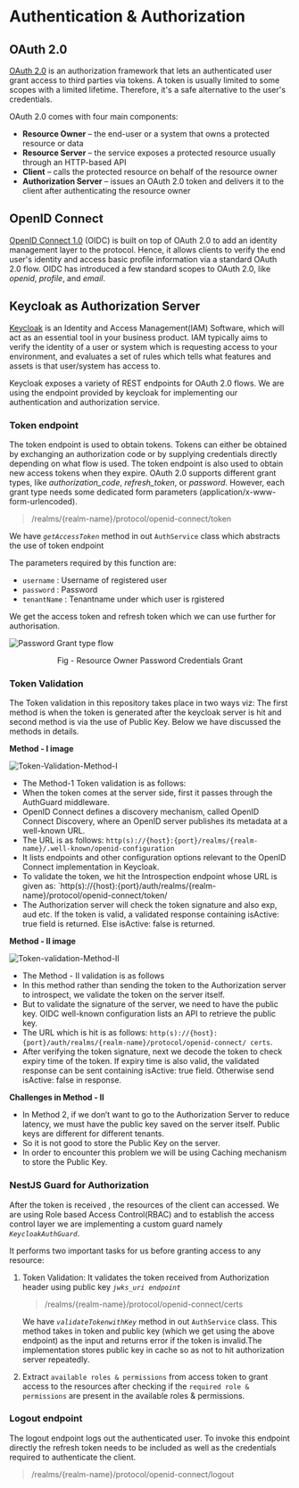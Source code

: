 # Authentication & Authorization

## OAuth 2.0
[OAuth 2.0](https://datatracker.ietf.org/doc/html/rfc6749) is an authorization framework that lets an authenticated user grant access to third parties via tokens. A token is usually limited to some scopes with a limited lifetime. Therefore, it's a safe alternative to the user's credentials.

OAuth 2.0 comes with four main components:

- **Resource Owner** – the end-user or a system that owns a protected resource or data
- **Resource Server** – the service exposes a protected resource usually through an HTTP-based API
- **Client** – calls the protected resource on behalf of the resource owner
- **Authorization Server** – issues an OAuth 2.0 token and delivers it to the client after authenticating the resource owner

## OpenID Connect

[OpenID Connect 1.0](https://openid.net/connect/) (OIDC) is built on top of OAuth 2.0 to add an identity management layer to the protocol. Hence, it allows clients to verify the end user's identity and access basic profile information via a standard OAuth 2.0 flow. OIDC has introduced a few standard scopes to OAuth 2.0, like *openid*, *profile*, and *email*.

## Keycloak as Authorization Server
[Keycloak](http://www.keycloak.org/) is an Identity and Access Management(IAM) Software, which will act as an essential tool in your business product. IAM typically aims to verify the identity of a user or system which is requesting access to your environment, and evaluates a set of rules which tells what features and assets is that user/system has access to.

Keycloak exposes a variety of REST endpoints for OAuth 2.0 flows. We are using the endpoint provided by keycloak for implementing our authentication and authorization service.

### **Token endpoint**

The token endpoint is used to obtain tokens. Tokens can either be obtained by exchanging an authorization code or by supplying credentials directly depending on what flow is used. The token endpoint is also used to obtain new access tokens when they expire. OAuth 2.0 supports different grant types, like *authorization_code*, *refresh_token*, or *password*. However, each grant type needs some dedicated form parameters (application/x-www-form-urlencoded).

> /realms/{realm-name}/protocol/openid-connect/token

We have *`getAccessToken`* method in out `AuthService` class which abstracts the use of token endpoint

The parameters required by this function are:

- `username` : Username of registered user
- `password` : Password
- `tenantName` : Tenantname under which user is rgistered

We get the access token and refresh token which we can use further for authorisation.

![Password Grant type flow](https://user-images.githubusercontent.com/87794374/156330776-51298fe8-efa4-41fa-9a16-8782563a2105.png)
<p align = "center">Fig - Resource Owner Password Credentials Grant</p>

### **Token Validation**
The Token validation in this repository takes place in two ways viz: The first method is when the token is generated after the keycloak server is hit and second method is via the use of Public Key. Below we have discussed the methods in details.

**Method - I image**

![Token-Validation-Method-I](https://user-images.githubusercontent.com/87708447/164010136-f3f366c9-261a-4adf-9a0e-cbeda50edbdc.png)

- The Method-1 Token validation is as follows: 
- When the token comes at the server side, first it passes through the AuthGuard    middleware.
- OpenID Connect defines a discovery mechanism, called OpenID Connect Discovery,   where an OpenID server publishes its metadata at a well-known URL.
- The URL is as follows: `http(s)://{host}:{port}/realms/{realm-name}/.well-known/openid-configuration`
- It lists endpoints and other configuration options relevant to the OpenID Connect implementation in Keycloak. 
- To validate the token, we hit the Introspection endpoint whose URL is given as: `http(s)://{host}:{port}/auth/realms/{realm-name}/protocol/openid-connect/token/
- The Authorization server will check the token signature and also exp, aud etc. If the token is valid, a validated response containing isActive: true field is returned. Else isActive: false is returned.

**Method - II image**

![Token-validation-Method-II](https://user-images.githubusercontent.com/87708447/164010290-0d0c38c3-d400-4a9f-9d54-d6b355b0bfb6.png)

- The Method - II validation is as follows
- In this method rather than sending the token to the Authorization server to introspect, we validate the token on the server itself.
- But to validate the signature of the server, we need to have the public key. OIDC well-known configuration lists an API to retrieve the public key.
- The URL which is hit is as follows: `http(s)://{host}:{port}/auth/realms/{realm-name}/protocol/openid-connect/
certs`.
- After verifying the token signature, next we decode the token to check expiry time of the token. If expiry time is also valid, the validated response can be sent containing isActive: true field. Otherwise send isActive: false in response.

**Challenges in Method - II**
- In Method 2, if we don’t want to go to the Authorization Server to reduce latency, we must have the public key saved on the server itself. Public keys are different for different tenants. 
- So it is not good to store the Public Key on the server. 
- In order to encounter this problem we will be using Caching mechanism to store the Public Key.

### **NestJS Guard for Authorization**

After the token is received , the resources of the client can accessed. We are using Role based Access Control(RBAC) and to establish the access control layer we are implementing a custom guard namely *`KeycloakAuthGuard`*.

It performs two important tasks for us before granting access to any resource:

1. Token Validation: It validates the token received from Authorization header using public key *`jwks_uri endpoint`*
    > /realms/{realm-name}/protocol/openid-connect/certs

    We have *`validateTokenwithKey`* method in out `AuthService` class.  This method takes in token and public key (which we get using the above endpoint) as the input and returns error if the token is invalid.The implementation stores public key in cache so as not to hit authorization server repeatedly.

2. Extract `available roles & permissions` from access token to grant access to the resources after checking if the `required role & permissions` are present in the available roles & permissions.

### **Logout endpoint**
The logout endpoint logs out the authenticated user. To invoke this endpoint directly the refresh token needs to be included as well as the credentials required to authenticate the client.

> /realms/{realm-name}/protocol/openid-connect/logout

